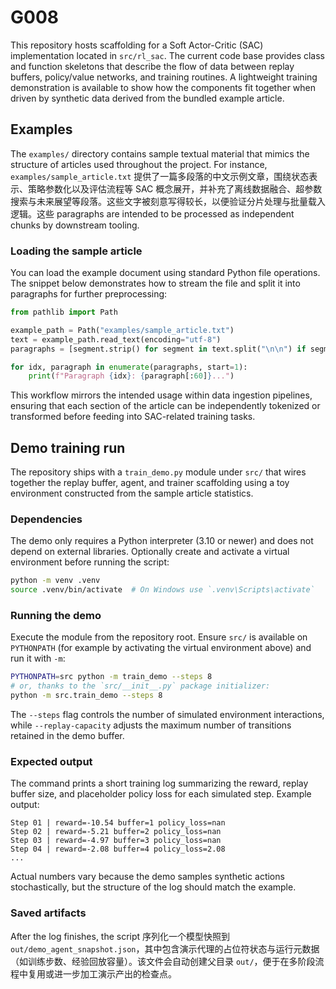 # G008

This repository hosts scaffolding for a Soft Actor-Critic (SAC) implementation located in `src/rl_sac`. The current code base provides class and function skeletons that describe the flow of data between replay buffers, policy/value networks, and training routines. A lightweight training demonstration is available to show how the components fit together when driven by synthetic data derived from the bundled example article.

## Examples

The `examples/` directory contains sample textual material that mimics the structure of articles used throughout the project. For instance, `examples/sample_article.txt` 提供了一篇多段落的中文示例文章，围绕状态表示、策略参数化以及评估流程等 SAC 概念展开，并补充了离线数据融合、超参数搜索与未来展望等段落。这些文字被刻意写得较长，以便验证分片处理与批量载入逻辑。这些 paragraphs are intended to be processed as independent chunks by downstream tooling.

### Loading the sample article

You can load the example document using standard Python file operations. The snippet below demonstrates how to stream the file and split it into paragraphs for further preprocessing:

```python
from pathlib import Path

example_path = Path("examples/sample_article.txt")
text = example_path.read_text(encoding="utf-8")
paragraphs = [segment.strip() for segment in text.split("\n\n") if segment.strip()]

for idx, paragraph in enumerate(paragraphs, start=1):
    print(f"Paragraph {idx}: {paragraph[:60]}...")
```

This workflow mirrors the intended usage within data ingestion pipelines, ensuring that each section of the article can be independently tokenized or transformed before feeding into SAC-related training tasks.

## Demo training run

The repository ships with a `train_demo.py` module under `src/` that wires together the replay buffer, agent, and trainer scaffolding using a toy environment constructed from the sample article statistics.

### Dependencies

The demo only requires a Python interpreter (3.10 or newer) and does not depend on external libraries. Optionally create and activate a virtual environment before running the script:

```bash
python -m venv .venv
source .venv/bin/activate  # On Windows use `.venv\Scripts\activate`
```

### Running the demo

Execute the module from the repository root. Ensure `src/` is available on `PYTHONPATH` (for example by activating the virtual environment above) and run it with `-m`:

```bash
PYTHONPATH=src python -m train_demo --steps 8
# or, thanks to the `src/__init__.py` package initializer:
python -m src.train_demo --steps 8
```

The `--steps` flag controls the number of simulated environment interactions, while `--replay-capacity` adjusts the maximum number of transitions retained in the demo buffer.

### Expected output

The command prints a short training log summarizing the reward, replay buffer size, and placeholder policy loss for each simulated step. Example output:

```
Step 01 | reward=-10.54 buffer=1 policy_loss=nan
Step 02 | reward=-5.21 buffer=2 policy_loss=nan
Step 03 | reward=-4.97 buffer=3 policy_loss=nan
Step 04 | reward=-2.08 buffer=4 policy_loss=2.08
...
```

Actual numbers vary because the demo samples synthetic actions stochastically, but the structure of the log should match the example.

### Saved artifacts

After the log finishes, the script 序列化一个模型快照到 `out/demo_agent_snapshot.json`，其中包含演示代理的占位符状态与运行元数据（如训练步数、经验回放容量）。该文件会自动创建父目录 `out/`，便于在多阶段流程中复用或进一步加工演示产出的检查点。
